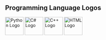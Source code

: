## Programming Language Logos

<p align="left">
  <img src="https://img.icons8.com/color/96/000000/python.png" alt="Python Logo" width="60"/>
  <img src="https://img.icons8.com/color/96/000000/c-sharp-logo.png" alt="C# Logo" width="60"/>
  <img src="https://img.icons8.com/color/96/000000/c-plus-plus-logo.png" alt="C++ Logo" width="60"/>
  <img src="https://img.icons8.com/color/96/000000/html-5--v1.png" alt="HTML Logo" width="60"/>
</p>
